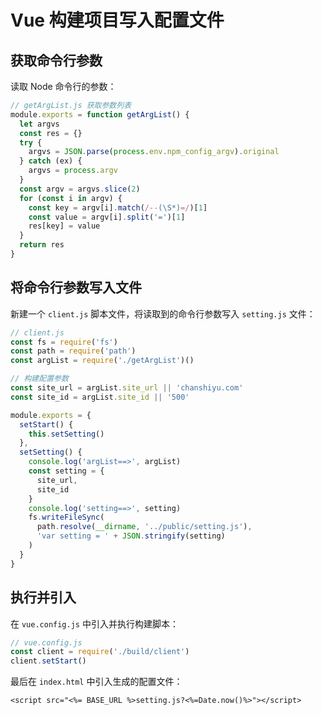 # Vue 构建项目写入配置文件

## 获取命令行参数

读取 Node 命令行的参数：

```javascript
// getArgList.js 获取参数列表
module.exports = function getArgList() {
  let argvs
  const res = {}
  try {
    argvs = JSON.parse(process.env.npm_config_argv).original
  } catch (ex) {
    argvs = process.argv
  }
  const argv = argvs.slice(2)
  for (const i in argv) {
    const key = argv[i].match(/--(\S*)=/)[1]
    const value = argv[i].split('=')[1]
    res[key] = value
  }
  return res
}
```

## 将命令行参数写入文件

新建一个 `client.js` 脚本文件，将读取到的命令行参数写入 `setting.js` 文件：

```javascript
// client.js
const fs = require('fs')
const path = require('path')
const argList = require('./getArgList')()

// 构建配置参数
const site_url = argList.site_url || 'chanshiyu.com'
const site_id = argList.site_id || '500'

module.exports = {
  setStart() {
    this.setSetting()
  },
  setSetting() {
    console.log('argList==>', argList)
    const setting = {
      site_url,
      site_id
    }
    console.log('setting==>', setting)
    fs.writeFileSync(
      path.resolve(__dirname, '../public/setting.js'),
      'var setting = ' + JSON.stringify(setting)
    )
  }
}
```

## 执行并引入

在 `vue.config.js` 中引入并执行构建脚本：

```javascript
// vue.config.js
const client = require('./build/client')
client.setStart()
```

最后在 `index.html` 中引入生成的配置文件：

```markup
<script src="<%= BASE_URL %>setting.js?<%=Date.now()%>"></script>
```
